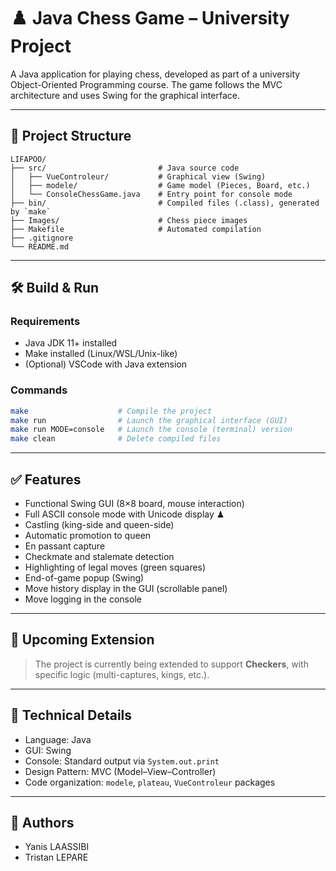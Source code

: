 # ♟️ Java Chess Game – University Project

A Java application for playing chess, developed as part of a university Object-Oriented Programming course. The game follows the MVC architecture and uses Swing for the graphical interface.

---

## 📁 Project Structure

```
LIFAPOO/
├── src/                         # Java source code
│   ├── VueControleur/           # Graphical view (Swing)
│   ├── modele/                  # Game model (Pieces, Board, etc.)
│   └── ConsoleChessGame.java    # Entry point for console mode
├── bin/                         # Compiled files (.class), generated by `make`
├── Images/                      # Chess piece images
├── Makefile                     # Automated compilation
├── .gitignore
└── README.md
```

---

## 🛠️ Build & Run

### Requirements

- Java JDK 11+ installed
- Make installed (Linux/WSL/Unix-like)
- (Optional) VSCode with Java extension

### Commands

```bash
make                    # Compile the project
make run                # Launch the graphical interface (GUI)
make run MODE=console   # Launch the console (terminal) version
make clean              # Delete compiled files
```

---

## ✅ Features

- Functional Swing GUI (8×8 board, mouse interaction)
- Full ASCII console mode with Unicode display ♟
- Castling (king-side and queen-side)
- Automatic promotion to queen
- En passant capture
- Checkmate and stalemate detection
- Highlighting of legal moves (green squares)
- End-of-game popup (Swing)
- Move history display in the GUI (scrollable panel)
- Move logging in the console

---

## 🚧 Upcoming Extension

> The project is currently being extended to support **Checkers**, with specific logic (multi-captures, kings, etc.).

---

## 🧪 Technical Details

- Language: Java
- GUI: Swing
- Console: Standard output via `System.out.print`
- Design Pattern: MVC (Model–View–Controller)
- Code organization: `modele`, `plateau`, `VueControleur` packages

---

## 👥 Authors

- Yanis LAASSIBI  
- Tristan LEPARE